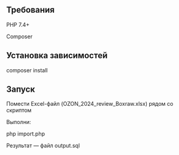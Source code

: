 ##  Требования

PHP 7.4+

Composer

## Установка зависимостей

composer install

## Запуск
Помести Excel-файл (OZON_2024_review_Boxraw.xlsx) рядом со скриптом

Выполни:

php import.php

Результат — файл output.sql


